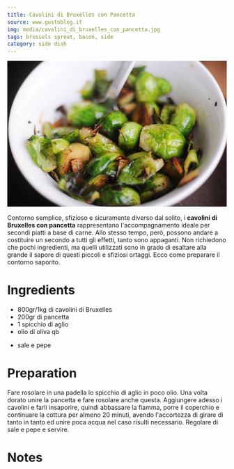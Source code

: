 ```yaml
---
title: Cavolini di Bruxelles con Pancetta
source: www.gustoblog.it
img: media/cavolini_di_bruxelles_con_pancetta.jpg
tags: brussels sprout, bacon, side
category: side dish
---
```


![Cavolini di Bruxelles con Pancetta](media/cavolini_di_bruxelles_con_pancetta.jpg)

Contorno semplice, sfizioso e sicuramente diverso dal solito, i **cavolini di Bruxelles con pancetta** rappresentano l'accompagnamento ideale per secondi piatti a base di carne. Allo stesso tempo, però, possono andare a costituire un secondo a tutti gli effetti, tanto sono appaganti. Non richiedono che pochi ingredienti, ma quelli utilizzati sono in grado di esaltare alla grande il sapore di questi piccoli e sfiziosi ortaggi. Ecco come preparare il contorno saporito.

Ingredients
===========

* 800gr/1kg di cavolini di Bruxelles
* 200gr di pancetta
* 1 spicchio di aglio
* olio di oliva qb
+ sale e pepe

Preparation
===========

Fare rosolare in una padella lo spicchio di aglio in poco olio. Una volta dorato unire la pancetta e fare rosolare anche questa. Aggiungere adesso i cavolini e farli insaporire, quindi abbassare la fiamma, porre il coperchio e continuare la cottura per almeno 20 minuti, avendo l'accortezza di girare di tanto in tanto ed unire poca acqua nel caso risulti necessario. Regolare di sale e pepe e servire.

Notes
=====

